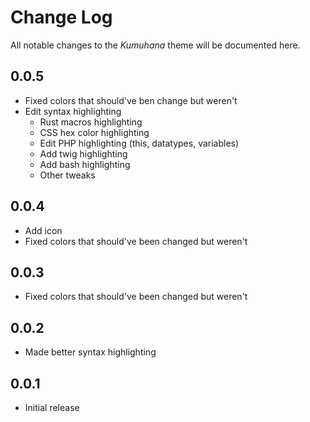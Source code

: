 # Change Log

All notable changes to the *Kumuhana* theme will be documented here.

## 0.0.5

- Fixed colors that should've ben change but weren't
- Edit syntax highlighting
    - Rust macros highlighting
    - CSS hex color highlighting
    - Edit PHP highlighting (this, datatypes, variables)
    - Add twig highlighting
    - Add bash highlighting
    - Other tweaks

## 0.0.4

- Add icon
- Fixed colors that should've been changed but weren't

## 0.0.3

- Fixed colors that should've been changed but weren't

## 0.0.2

- Made better syntax highlighting


## 0.0.1

- Initial release
